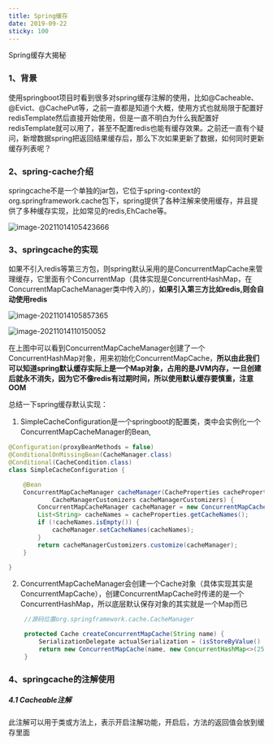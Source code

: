 ```yaml
---
title: Spring缓存
date: 2019-09-22
sticky: 100
---
```

Spring缓存大揭秘
<!-- more -->


### 1、背景

使用springboot项目时看到很多对spring缓存注解的使用，比如@Cacheable、@Evict、@CachePut等，之前一直都是知道个大概，使用方式也就局限于配置好redisTemplate然后直接开始使用，但是一直不明白为什么我配置好redisTemplate就可以用了，甚至不配置redis也能有缓存效果。之前还一直有个疑问，新增数据spring把返回结果缓存后，那么下次如果更新了数据，如何同时更新缓存列表呢？

### 2、spring-cache介绍

springcache不是一个单独的jar包，它位于spring-context的org.springframework.cache包下，spring提供了各种注解来使用缓存，并且提供了多种缓存实现，比如常见的redis,EhCache等。



![image-20211014105423666](https://afatpig.oss-cn-chengdu.aliyuncs.com/blog/image-20211014105423666-16341800740101.png)

### 3、springcache的实现

如果不引入redis等第三方包，则spring默认采用的是ConcurrentMapCache来管理缓存，它里面有个ConcurrentMap（具体实现是ConcurrentHashMap，在ConcurrentMapCacheManager类中传入的），**如果引入第三方比如redis,则会自动使用redis**

![image-20211014105857365](https://afatpig.oss-cn-chengdu.aliyuncs.com/blog/image-20211014105857365-16341803387362.png)

![image-20211014110150052](https://afatpig.oss-cn-chengdu.aliyuncs.com/blog/image-20211014110150052-16341805111993.png)

在上图中可以看到ConcurrentMapCacheManager创建了一个ConcurrentHashMap对象，用来初始化ConcurrentMapCache，**所以由此我们可以知道spring默认缓存实际上是一个Map对象，占用的是JVM内存，一旦创建后就永不消失，因为它不像redis有过期时间，所以使用默认缓存要慎重，注意OOM**

总结一下spring缓存默认实现：

1. SimpleCacheConfiguration是一个springboot的配置类，类中会实例化一个ConcurrentMapCacheManager的Bean,

```java
@Configuration(proxyBeanMethods = false)
@ConditionalOnMissingBean(CacheManager.class)
@Conditional(CacheCondition.class)
class SimpleCacheConfiguration {

	@Bean
	ConcurrentMapCacheManager cacheManager(CacheProperties cacheProperties,
			CacheManagerCustomizers cacheManagerCustomizers) {
		ConcurrentMapCacheManager cacheManager = new ConcurrentMapCacheManager();
		List<String> cacheNames = cacheProperties.getCacheNames();
		if (!cacheNames.isEmpty()) {
			cacheManager.setCacheNames(cacheNames);
		}
		return cacheManagerCustomizers.customize(cacheManager);
	}

}
```

2. ConcurrentMapCacheManager会创建一个Cache对象（具体实现其实是ConcurrentMapCache），创建ConcurrentMapCache时传递的是一个ConcurrentHashMap，所以底层默认保存对象的其实就是一个Map而已

   ```java
   	//源码位置org.springframework.cache.CacheManager
   
   	protected Cache createConcurrentMapCache(String name) {
   		SerializationDelegate actualSerialization = (isStoreByValue() ? this.serialization : null);
   		return new ConcurrentMapCache(name, new ConcurrentHashMap<>(256), isAllowNullValues(), actualSerialization);
   	}
   ```

   

### 4、springcache的注解使用

##### 4.1 Cacheable注解

此注解可以用于类或方法上，表示开启注解功能，开启后，方法的返回值会放到缓存里面
